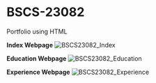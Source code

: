 # BSCS-23082
Portfolio using HTML

**Index Webpage**
![BSCS23082_Index](https://github.com/Bilal079/BSCS23082/assets/149462836/c69c21c6-9d80-47ad-8a44-3e60b45a26e1)

**Education Webpage**
![BSCS23082_Education](https://github.com/Bilal079/BSCS23082/assets/149462836/1953c684-b9c6-40e2-bae0-0b4a07fb462a)

**Experience Webpage**
![BSCS23082_Experience](https://github.com/Bilal079/BSCS23082/assets/149462836/090550c2-a1cd-4711-aab6-184ceb674d0e)

